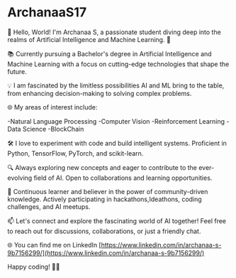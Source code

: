 # ArchanaaS17
👋 Hello, World! I'm Archanaa S, a passionate student diving deep into the realms of Artificial Intelligence and Machine Learning. 🚀

📚 Currently pursuing a Bachelor's degree in Artificial Intelligence and Machine Learning with a focus on cutting-edge technologies that shape the future.

💡 I am fascinated by the limitless possibilities AI and ML bring to the table, from enhancing decision-making to solving complex problems.

🌐 My areas of interest include:

-Natural Language Processing
-Computer Vision
-Reinforcement Learning
-Data Science
-BlockChain


🛠️ I love to experiment with code and build intelligent systems. Proficient in Python, TensorFlow, PyTorch, and scikit-learn.

🔍 Always exploring new concepts and eager to contribute to the ever-evolving field of AI. Open to collaborations and learning opportunities.

🌱 Continuous learner and believer in the power of community-driven knowledge. Actively participating in hackathons,Ideathons, coding challenges, and AI meetups.

📫 Let's connect and explore the fascinating world of AI together! Feel free to reach out for discussions, collaborations, or just a friendly chat.

🌐 You can find me on LinkedIn [https://www.linkedin.com/in/archanaa-s-9b7156299/](https://www.linkedin.com/in/archanaa-s-9b7156299/)

Happy coding! 🤖✨
